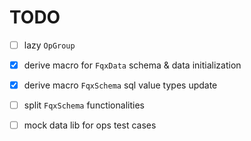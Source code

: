 # TODO

- [ ] lazy `OpGroup`

- [x] derive macro for `FqxData` schema & data initialization

- [x] derive macro `FqxSchema` sql value types update

- [ ] split `FqxSchema` functionalities

- [ ] mock data lib for ops test cases
